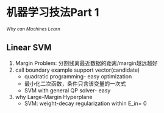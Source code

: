 # 机器学习技法Part 1   

<sub>*Why can Machines Learn*</sub>   

## Linear SVM
1. Margin Problem: 分割线离最近数据的距离/margin越远越好
2. call boundary example support vector(candidate)
   * quadratic programming- easy optimization
   * 最小化二次函数，条件只含该变量的一次式
   * SVM with general QP solver- easy
3. why Large-Margin Hyperplane
   * SVM: weight-decay regularization within E_in= 0